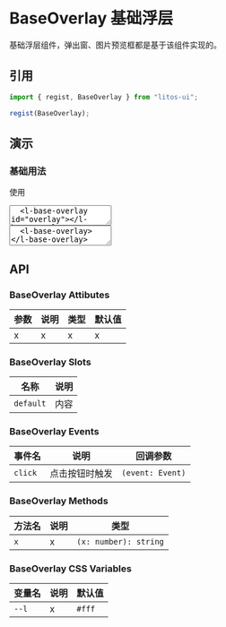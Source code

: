 # BaseOverlay 基础浮层

基础浮层组件，弹出窗、图片预览框都是基于该组件实现的。

## 引用

```js
import { regist, BaseOverlay } from "litos-ui";

regist(BaseOverlay);
```

## 演示

<script setup>
  import { onMounted, onUnmounted } from 'vue';
  if (!import.meta.env.SSR) {
    let $overlay;
    let $open;
    let $close;

    function handleToggle(e) {
      const action = e.target.getAttribute('data-action');
      if (action && $overlay) {
        $overlay.open = action === 'open';
      }
    }

    onMounted(() => {
      requestAnimationFrame(() => {
        $overlay = document.querySelector('#overlay');
        $open = document.querySelector('#open');
        $close = document.querySelector('#close');
        if ($open) {
          $open.addEventListener('click', handleToggle);
        }
        if ($close) {
          $close.addEventListener('click', handleToggle);
        }
      });
    });

    onUnmounted(() => {
      if ($open) {
        $open.removeEventListener('click', handleToggle);
      }
      if ($close) {
        $close.removeEventListener('click', handleToggle);
      }
    });
  }
</script>

### 基础用法

使用

<ClientOnly>
<l-code-preview>
<textarea lang="html">
  <l-base-overlay id="overlay"></l-base-overlay>
  <l-button id="open" data-action="open">打开</l-button>
  <l-button id="close" data-action="close">关闭</l-button>
</textarea>
<div class="source">
<textarea lang="html">
  <l-base-overlay></l-base-overlay>
</textarea>
</div>
</l-code-preview>
</ClientOnly>

## API

### BaseOverlay Attibutes

<!-- prettier-ignore -->
| 参数 | 说明 | 类型 | 默认值 |
| --- | --- | --- | --- |
| x | x | x | x |

### BaseOverlay Slots

<!-- prettier-ignore -->
| 名称 | 说明 |
| --- | --- |
| `default` | 内容 |

### BaseOverlay Events

<!-- prettier-ignore -->
| 事件名 | 说明 | 回调参数 |
| --- | --- | --- |
| `click` | 点击按钮时触发 | `(event: Event)` |

### BaseOverlay Methods

<!-- prettier-ignore -->
| 方法名 | 说明 | 类型 |
| --- | --- | --- |
| `x` | x | `(x: number): string` |

### BaseOverlay CSS Variables

<!-- prettier-ignore -->
| 变量名 | 说明 | 默认值 |
| --- | --- | --- |
| `--l` | x | `#fff` |
